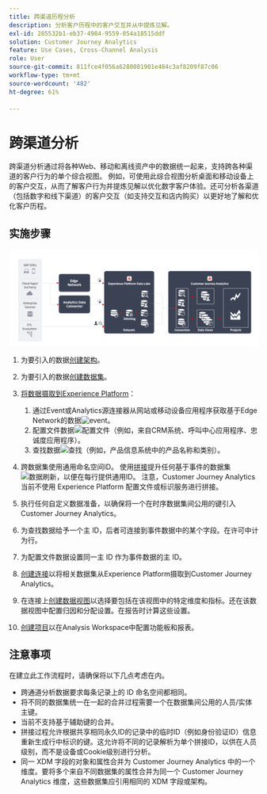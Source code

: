 ```yaml
---
title: 跨渠道历程分析
description: 分析客户历程中的客户交互并从中提炼见解。
exl-id: 285532b1-eb37-4984-9559-054a18515ddf
solution: Customer Journey Analytics
feature: Use Cases, Cross-Channel Analysis
role: User
source-git-commit: 811fce4f056a6280081901e484c3af8209f87c06
workflow-type: tm+mt
source-wordcount: '482'
ht-degree: 61%

---
```


# 跨渠道分析

跨渠道分析通过将各种Web、移动和离线资产中的数据统一起来，支持跨各种渠道的客户行为的单个综合视图。 例如，可使用此综合视图分析桌面和移动设备上的客户交互，从而了解客户行为并提炼见解以优化数字客户体验。还可分析各渠道（包括数字和线下渠道）的客户交互（如支持交互和店内购买）以更好地了解和优化客户历程。

## 实施步骤

![此部分所述的实施步骤流程。](../assets/cca-architecture.png)

1. 为要引入的数据[创建架构](https://experienceleague.adobe.com/docs/experience-platform/xdm/tutorials/create-schema-ui.html?lang=zh-Hans)。
1. 为要引入的数据[创建数据集](https://experienceleague.adobe.com/docs/platform-learn/tutorials/data-ingestion/create-datasets-and-ingest-data.html)。
1. [将数据摄取到Experience Platform](https://experienceleague.adobe.com/docs/platform-learn/tutorials/data-ingestion/understanding-data-ingestion.html)：
   1. 通过Event或Analytics源连接器从网站或移动设备应用程序获取基于Edge Network的数据![event](https://spectrum.adobe.com/static/icons/workflow_18/Smock_Events_18_N.svg)。
   2. 配置文件数据![配置文件](https://spectrum.adobe.com/static/icons/workflow_18/Smock_User_18_N.svg)（例如，来自CRM系统、呼叫中心应用程序、忠诚度应用程序）。
   3. 查找数据![查找](https://spectrum.adobe.com/static/icons/workflow_18/Smock_Search_18_N.svg)（例如，产品信息系统中的产品名称和类别）。

1. 跨数据集使用通用命名空间ID。 使用[拼接](../../stitching/overview.md)提升任何基于事件的数据集![数据刷新](https://spectrum.adobe.com/static/icons/workflow_18/Smock_DataRefresh_18_N.svg)，以便在每行提供通用ID。 注意，Customer Journey Analytics 当前不使用 Experience Platform 配置文件或标识服务进行拼接。
1. 执行任何自定义数据准备，以确保将一个在时序数据集间公用的键引入 Customer Journey Analytics。
1. 为查找数据给予一个主 ID，后者可连接到事件数据中的某个字段。在许可中计为行。
1. 为配置文件数据设置同一主 ID 作为事件数据的主 ID。
1. [创建连接](../../connections/overview.md)以将相关数据集从Experience Platform摄取到Customer Journey Analytics。
1. 在连接上[创建数据视图](/help/data-views/create-dataview.md)以选择要包括在该视图中的特定维度和指标。还在该数据视图中配置归因和分配设置。在报告时计算这些设置。
1. [创建项目](/help/analysis-workspace/home.md)以在Analysis Workspace中配置功能板和报表。

## 注意事项

在建立此工作流程时，请确保将以下几点考虑在内。

* 跨通道分析数据要求每条记录上的 ID 命名空间都相同。
* 将不同的数据集统一在一起的合并过程需要一个在数据集间公用的人员/实体主键。
* 当前不支持基于辅助键的合并。
* 拼接过程允许根据共享相同永久ID的记录中的临时ID（例如身份验证ID）信息重新生成行中标识的键。这允许将不同的记录解析为单个拼接ID，以供在人员级别，而不是设备或Cookie级别进行分析。
* 同一 XDM 字段的对象和属性合并为 Customer Journey Analytics 中的一个维度。要将多个来自不同数据集的属性合并为同一个 Customer Journey Analytics 维度，这些数据集应引用相同的 XDM 字段或架构。


